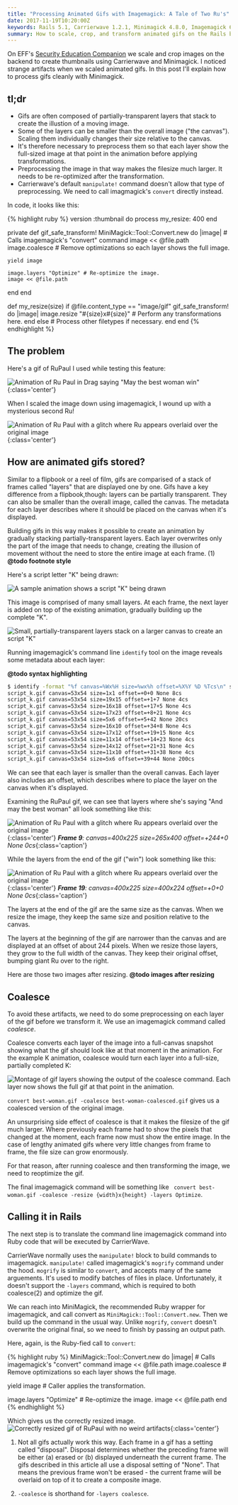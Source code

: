 ```yaml
---
title: "Processing Animated Gifs with Imagemagick: A Tale of Two Ru's"
date: 2017-11-19T10:20:00Z
keywords: Rails 5.1, Carrierwave 1.2.1, Minimagick 4.8.0, Imagemagick 6.8.9-9
summary: How to scale, crop, and transform animated gifs on the Rails backend without artifacts
---
```


On EFF's [Security Education Companion](https://sec.eff.org) we scale and crop images on the backend to create thumbnails using Carrierwave and Minimagick. I noticed strange artifacts when we scaled animated gifs. In this post I'll explain how to process gifs cleanly with Minimagick. 

## tl;dr

* Gifs are often composed of partially-transparent layers that stack to create the illustion of a moving image.
* Some of the layers can be smaller than the overall image ("the canvas"). Scaling them individually changes their size relative to the canvas.
* It's therefore necessary to preprocess them so that each layer show the full-sized image at that point in the animation before applying transformations.
* Preprocessing the image in that way makes the filesize much larger. It needs to be re-optimized after the transformation.
* Carrierwave's default `manipulate!` command doesn't allow that type of preprocessing. We need to call imagmagick's `convert` directly instead.

In code, it looks like this:

{% highlight ruby %}
version :thumbnail do
  process my_resize: 400
end

private
def gif_safe_transform!
  MiniMagick::Tool::Convert.new do |image| # Calls imagemagick's "convert" command
    image << @file.path
    image.coalesce # Remove optimizations so each layer shows the full image.

    yield image

    image.layers "Optimize" # Re-optimize the image.
    image << @file.path
  end
end

def my_resize(size)
  if @file.content_type == "image/gif"
    gif_safe_transform! do |image|
      image.resize "#{size}x#{size}" # Perform any transformations here.
    end
  else
    # Process other filetypes if necessary.
  end
end
{% endhighlight %}

## The problem

Here's a gif of RuPaul I used while testing this feature:

![Animation of Ru Paul in Drag saying "May the best woman win"](/images/best_woman.gif){:class='center'}

When I scaled the image down using imagemagick, I wound up with a mysterious second Ru!

![Animation of Ru Paul with a glitch where Ru appears overlaid over the original image](/images/glitchy_best_woman.gif){:class='center'}

## How are animated gifs stored?

Similar to a flipbook or a reel of film, gifs are comparised of a stack of frames called "layers" that are displayed one by one. Gifs have a key difference from a flipbook,though: layers can be partially transparent. They can also be smaller than the overall image, called the canvas. The metadata for each layer describes where it should be placed on the canvas when it's displayed.

Building gifs in this way makes it possible to create an animation by gradually stacking partially-transparent layers. Each layer overwrites only the part of the image that needs to change, creating the illusion of movement without the need to store the entire image at each frame. (1)
**@todo footnote style**

Here's a script letter "K" being drawn:

![A sample animation shows a script "K" being drawn](/images/script_k.gif)

This image is comprised of many small layers. At each frame, the next layer is added on top of the existing animation, gradually building up the complete "K".

![Small, partially-transparent layers stack on a larger canvas to create an script "K"](/images/script_k_frames.gif)

Running imagemagick's command line `identify` tool on the image reveals some metadata about each layer:

**@todo syntax highlighting**
```bash
$ identify -format "%f canvas=%Wx%H size=%wx%h offset=%X%Y %D %Tcs\n" script_k.gif
script_k.gif canvas=53x54 size=1x1 offset=+0+0 None 8cs
script_k.gif canvas=53x54 size=19x15 offset=+1+7 None 4cs
script_k.gif canvas=53x54 size=16x18 offset=+17+5 None 4cs
script_k.gif canvas=53x54 size=17x23 offset=+8+21 None 4cs
script_k.gif canvas=53x54 size=5x6 offset=+5+42 None 20cs
script_k.gif canvas=53x54 size=16x10 offset=+34+8 None 4cs
script_k.gif canvas=53x54 size=17x12 offset=+19+15 None 4cs
script_k.gif canvas=53x54 size=11x14 offset=+14+23 None 4cs
script_k.gif canvas=53x54 size=14x12 offset=+21+31 None 4cs
script_k.gif canvas=53x54 size=11x10 offset=+31+38 None 4cs
script_k.gif canvas=53x54 size=5x6 offset=+39+44 None 200cs
```

We can see that each layer is smaller than the overall canvas. Each layer also includes an offset, which describes where to place the layer on the canvas when it's displayed.

Examining the RuPaul gif, we can see that layers where she's saying "And may the best woman" all look something like this:

![Animation of Ru Paul with a glitch where Ru appears overlaid over the original image](/images/adjoined_best_woman/frame_009.gif){:class='center'}
*__Frame 9__: canvas=400x225 size=265x400 offset=+244+0 None 0cs*{:class='caption'}

While the layers from the end of the gif ("win") look something like this:

![Animation of Ru Paul with a glitch where Ru appears overlaid over the original image](/images/adjoined_best_woman/frame_019.gif){:class='center'}
*__Frame 19__: canvas=400x225 size=400x224 offset=+0+0 None 0cs*{:class='caption'}


The layers at the end of the gif are the same size as the canvas. When we resize the image, they keep the same size and position relative to the canvas. 

The layers at the beginning of the gif are narrower than the canvas and are displayed at an offset of about 244 pixels. When we resize those layers, they grow to the full width of the canvas. They keep their original offset, bumping giant Ru over to the right.

Here are those two images after resizing.
**@todo images after resizing**

## Coalesce

To avoid these artifacts, we need to do some preprocessing on each layer of the gif before we transform it. We use an imagemagick command called *coalesce*.

Coalesce converts each layer of the image into a full-canvas snapshot showing what the gif should look like at that moment in the animation. For the example K animation, coalesce would turn each layer into a full-size, partially completed K:

![Montage of gif layers showing the output of the coalesce command. Each layer now shows the full gif at that point in the animation.](/images/coalesce_k_montage.gif)

`convert best-woman.gif -coalesce best-woman-coalesced.gif` gives us a coalesced version of the original image.

An unsurprising side effect of coalesce is that it makes the filesize of the gif much larger. Where previously each frame had to show the pixels that changed at the moment, each frame now must show the entire image. In the case of lengthy animated gifs where very little changes from frame to frame, the file size can grow enormously.

For that reason, after running coalesce and then transforming the image, we need to reoptimize the gif.

The final imagemagick command will be something like ` convert best-woman.gif -coalesce -resize {width}x{height} -layers Optimize`.

## Calling it in Rails

The next step is to translate the command line imagemagick command into Ruby code that will be executed by CarrierWave.

CarrierWave normally uses the `manipulate!` block to build commands to imagemagick. `manipulate!` called imagemagick's `mogrify` command under the hood. `mogrify` is similar to `convert`, and accepts many of the same arguements. It's used to modify batches of files in place. Unfortunately, it doesn't support the `-layers` command, which is required to both coalesce(2) and optimize the gif.

We can reach into MiniMagick, the recommended Ruby wrapper for imagemagick, and call convert as `MiniMagick::Tool::Convert.new`. Then we build up the command in the usual way. Unlike `mogrify`, `convert` doesn't overwrite the original final, so we need to finish by passing an output path.

Here, again, is the Ruby-fied call to `convert`:

{% highlight ruby %}
MiniMagick::Tool::Convert.new do |image| # Calls imagemagick's "convert" command
  image << @file.path
  image.coalesce # Remove optimizations so each layer shows the full image.

  yield image # Caller applies the transformation.

  image.layers "Optimize" # Re-optimize the image.
  image << @file.path
end
{% endhighlight %}

Which gives us the correctly resized image.
![Correctly resized gif of RuPaul with no weird artifacts](/images/scaled_best_woman.gif){:class='center'}

1. Not all gifs actually work this way. Each frame in a gif has a setting called "disposal". Disposal determines whether the preceding frame will be either (a) erased or (b) displayed underneath the current frame. The gifs described in this article all use a disposal setting of "None". That means the previous frame won't be erased - the current frame will be overlaid on top of it to create a composite image.

2. `-coalesce` is shorthand for `-layers coalesce`.

